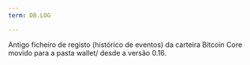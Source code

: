 ```yaml
---
term: DB.LOG

---
```

Antigo ficheiro de registo (histórico de eventos) da carteira Bitcoin Core movido para a pasta wallet/ desde a versão 0.16.